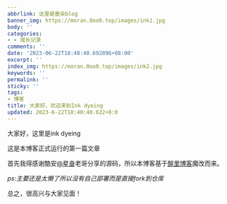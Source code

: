 ```yaml
---
abbrlink: 这里是墨染blog
banner_img: https://moran.0oo0.top/images/ink1.jpg
body: ''
categories:
- - 成长记录
comments: ''
date: '2023-06-22T18:40:40.692896+08:00'
excerpt: ''
index_img: https://moran.0oo0.top/images/ink2.jpg
keywords: ''
permalink: ''
sticky: ''
tags:
- 博客
title: 大家好，欢迎来到Ink dyeing
updated: 2023-6-22T18:40:40.622+8:0
---
```

大家好，这里是ink dyeing

这是本博客正式运行的第一篇文章

首先我得感谢酷安[@星奋](http://www.coolapk.com/u/3670919)老哥分享的源码，所以本博客基于[醉里博客](https://202271.xyz)魔改而来。

*ps:主要还是太懒了所以没有自己部署而是直接fork到仓库*

总之，很高兴与大家见面！
